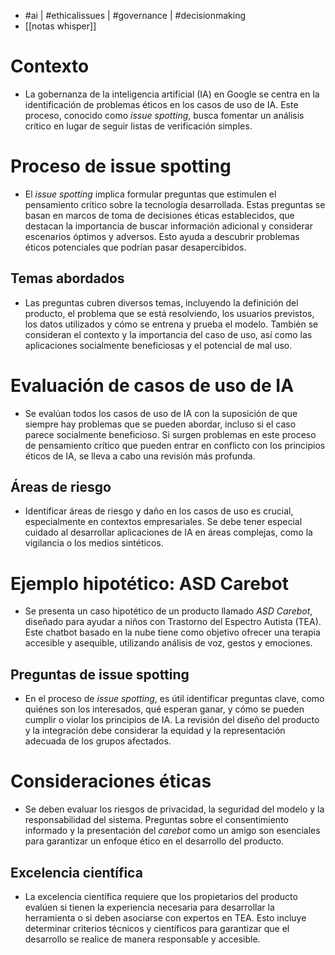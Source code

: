 - #ai | #ethicalissues | #governance | #decisionmaking
- [[notas whisper]]

# Contexto
- La gobernanza de la inteligencia artificial (IA) en Google se centra en la identificación de problemas éticos en los casos de uso de IA. Este proceso, conocido como *issue spotting*, busca fomentar un análisis crítico en lugar de seguir listas de verificación simples.

# Proceso de issue spotting
- El *issue spotting* implica formular preguntas que estimulen el pensamiento crítico sobre la tecnología desarrollada. Estas preguntas se basan en marcos de toma de decisiones éticas establecidos, que destacan la importancia de buscar información adicional y considerar escenarios óptimos y adversos. Esto ayuda a descubrir problemas éticos potenciales que podrían pasar desapercibidos.
## Temas abordados
- Las preguntas cubren diversos temas, incluyendo la definición del producto, el problema que se está resolviendo, los usuarios previstos, los datos utilizados y cómo se entrena y prueba el modelo. También se consideran el contexto y la importancia del caso de uso, así como las aplicaciones socialmente beneficiosas y el potencial de mal uso.

# Evaluación de casos de uso de IA
- Se evalúan todos los casos de uso de IA con la suposición de que siempre hay problemas que se pueden abordar, incluso si el caso parece socialmente beneficioso. Si surgen problemas en este proceso de pensamiento crítico que pueden entrar en conflicto con los principios éticos de IA, se lleva a cabo una revisión más profunda.
## Áreas de riesgo
- Identificar áreas de riesgo y daño en los casos de uso es crucial, especialmente en contextos empresariales. Se debe tener especial cuidado al desarrollar aplicaciones de IA en áreas complejas, como la vigilancia o los medios sintéticos.

# Ejemplo hipotético: ASD Carebot
- Se presenta un caso hipotético de un producto llamado *ASD Carebot*, diseñado para ayudar a niños con Trastorno del Espectro Autista (TEA). Este chatbot basado en la nube tiene como objetivo ofrecer una terapia accesible y asequible, utilizando análisis de voz, gestos y emociones.
## Preguntas de issue spotting
- En el proceso de *issue spotting*, es útil identificar preguntas clave, como quiénes son los interesados, qué esperan ganar, y cómo se pueden cumplir o violar los principios de IA. La revisión del diseño del producto y la integración debe considerar la equidad y la representación adecuada de los grupos afectados.

# Consideraciones éticas
- Se deben evaluar los riesgos de privacidad, la seguridad del modelo y la responsabilidad del sistema. Preguntas sobre el consentimiento informado y la presentación del *carebot* como un amigo son esenciales para garantizar un enfoque ético en el desarrollo del producto.
## Excelencia científica
- La excelencia científica requiere que los propietarios del producto evalúen si tienen la experiencia necesaria para desarrollar la herramienta o si deben asociarse con expertos en TEA. Esto incluye determinar criterios técnicos y científicos para garantizar que el desarrollo se realice de manera responsable y accesible.